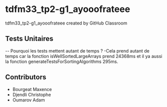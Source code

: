 # tdfm33_tp2-g1_ayooofrateee
tdfm33_tp2-g1_ayooofrateee created by GitHub Classroom

## Tests Unitaires

-- Pourquoi les tests mettent autant de temps ?
-Cela prend autant de temps car la fonction isWellSortedLargeArrays prend 24368ms et il ya aussi la fonction generateTestsForSortingAlgorithms 295ms.



## Contributors
- Bourgeat Maxence
- Djendli Christophe
- Oumarov Adam

